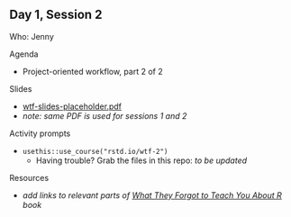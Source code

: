## Day 1, Session 2

Who: Jenny

Agenda

  * Project-oriented workflow, part 2 of 2
  
Slides

  * [wtf-slides-placeholder.pdf](wtf-slides-placeholder.pdf)
  * *note: same PDF is used for sessions 1 and 2*
  
Activity prompts

  * `usethis::use_course("rstd.io/wtf-2")`
    - Having trouble? Grab the files in this repo: *to be updated*

Resources

  * *add links to relevant parts of [What They Forgot to Teach You About R](https://whattheyforgot.org) book*
